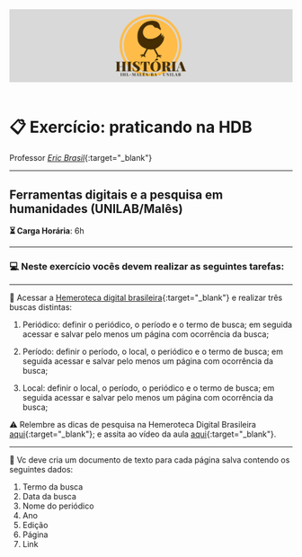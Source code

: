 <div align="center"><img src="imagens/banner1.png" alt="Logo História" title="Logotipo do Curso de História, BA, UNILAB"/></div>

<br>

# 📋️ Exercício: praticando na HDB

Professor [_Eric Brasil_](https://ericbrasiln.github.io){:target="_blank"}

---

## Ferramentas digitais e a pesquisa em humanidades (UNILAB/Malês)

**⏳️ Carga Horária**: 6h

---

### 💻️ Neste exercício vocês devem realizar as seguintes tarefas:

---

📌️ Acessar a [Hemeroteca digital brasileira](http://memoria.bn.br/hdb/){:target="_blank"} e realizar três buscas distintas:

1. Periódico: definir o periódico, o período e o termo de busca; em seguida acessar e salvar pelo menos um página com ocorrência da busca;

2. Período: definir o período, o local, o periódico e o termo de busca; em seguida acessar e salvar pelo menos um página com ocorrência da busca;

3. Local: definir o local, o período, o periódico e o termo de busca; em seguida acessar e salvar pelo menos um página com ocorrência da busca;

⚠️ Relembre as dicas de pesquisa na Hemeroteca Digital Brasileira [aqui](https://ericbrasiln.github.io/ferramentas_digitais_UNILAB/aula5-HDB.html#%EF%B8%8F-o-caso-da-hemeroteca-digital-brasileira-da-biblioteca-nacional){:target="_blank"}; e assita ao vídeo da aula [aqui](https://youtu.be/X9sQA2B_vuA){:target="_blank"}.

---

📌️ Vc deve cria um documento de texto para cada página salva contendo os seguintes dados:

1. Termo da busca
2. Data da busca
3. Nome do periódico
4. Ano
5. Edição
6. Página
7. Link
